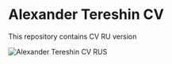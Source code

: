 # Alexander Tereshin CV
This repository contains CV RU version      

![Alexander Tereshin CV RUS](<img width="741" alt="Screenshot 2023-09-21 at 23 22 35" src="https://github.com/alexander-tereshin/CV/assets/107271811/a92fab05-5fd7-492e-9b37-dd444130dab7">)



